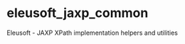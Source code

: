 eleusoft_jaxp_common
====================

Eleusoft - JAXP XPath implementation helpers and utilities

